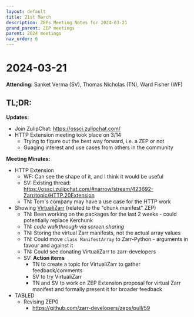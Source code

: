 ```yaml
---
layout: default
title: 21st March
description: ZEPs Meeting Notes for 2024-03-21
grand_parent: ZEP meetings
parent: 2024 meetings
nav_order: 6
---
```


# 2024-03-21

**Attending:** Sanket Verma (SV), Thomas Nicholas (TN), Ward Fisher (WF)

## TL;DR:

**Updates:**

- Join ZulipChat: <https://ossci.zulipchat.com/>
- HTTP Extension meeting took place on 3/14
    - Trying to figure out the best way forward, i.e. a ZEP or not
    - Guaging interest and use cases from others in the community

**Meeting Minutes:**

- HTTP Extension
    - WF: Can see the shape of it, and I think it would be useful
    - SV: Existing thread: <https://ossci.zulipchat.com/#narrow/stream/423692-Zarr/topic/HTTP.20Extension>
    - TN: Tom's company may have a use case for the HTTP work
- Showing [VirtualiZarr](https://github.com/TomNicholas/VirtualiZarr) (related to the "chunk manifest" ZEP)
    - TN: Been working on the packages for the last 2 weeks - could potentially replace Kerchunk
    - TN: _code walkthrough via screen sharing_
    - TN: Storing the virtual Zarr manifests, not the actual array values
    - TN: Could move `class ManifestArray` to Zarr-Python - arguments in favour and against it
    - TN: Could see donating VirtualiZarr to zarr-developers
    - SV: **Action items**
        - TN to create a topic for VirtualiZarr to gather feedback/comments
        - SV to try VirtualiZarr
        - TN and SV to work on ZEP Extension proposal for virtual Zarr manifest and formally present it for broader feedback
- TABLED
    - Revising ZEP0
        - <https://github.com/zarr-developers/zeps/pull/59>
